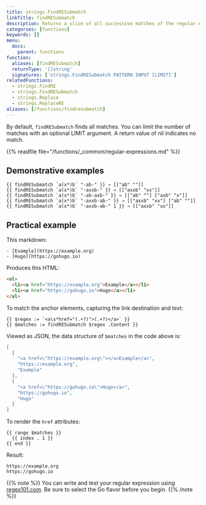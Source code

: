 ```yaml
---
title: strings.FindRESubmatch
linkTitle: findRESubmatch
description: Returns a slice of all successive matches of the regular expression. Each element is a slice of strings holding the text of the leftmost match of the regular expression and the matches, if any, of its subexpressions.
categories: [functions]
keywords: []
menu:
  docs:
    parent: functions
function:
  aliases: [findRESubmatch]
  returnType: '[]string'
  signatures: ['strings.FindRESubmatch PATTERN INPUT [LIMIT]']
relatedFunctions:
  - strings.FindRE
  - strings.FindRESubmatch
  - strings.Replace
  - strings.ReplaceRE
aliases: [/functions/findresubmatch]
---
```


By default, `findRESubmatch` finds all matches. You can limit the number of matches with an optional LIMIT argument. A return value of nil indicates no match.

{{% readfile file="/functions/_common/regular-expressions.md" %}}

## Demonstrative examples

```go-html-template
{{ findRESubmatch `a(x*)b` "-ab-" }} → [["ab" ""]]
{{ findRESubmatch `a(x*)b` "-axxb-" }} → [["axxb" "xx"]]
{{ findRESubmatch `a(x*)b` "-ab-axb-" }} → [["ab" ""] ["axb" "x"]]
{{ findRESubmatch `a(x*)b` "-axxb-ab-" }} → [["axxb" "xx"] ["ab" ""]]
{{ findRESubmatch `a(x*)b` "-axxb-ab-" 1 }} → [["axxb" "xx"]]
```

## Practical example

This markdown:

```text
- [Example](https://example.org)
- [Hugo](https://gohugo.io)
```

Produces this HTML:

```html
<ul>
  <li><a href="https://example.org">Example</a></li>
  <li><a href="https://gohugo.io">Hugo</a></li>
</ul>
```

To match the anchor elements, capturing the link destination and text:

```go-html-template
{{ $regex := `<a\s*href="(.+?)">(.+?)</a>` }}
{{ $matches := findRESubmatch $regex .Content }}
```

Viewed as JSON, the data structure of `$matches` in the code above is:

```json
[
  [
    "<a href=\"https://example.org\"></a>Example</a>",
    "https://example.org",
    "Example"
  ],
  [
    "<a href=\"https://gohugo.io\">Hugo</a>",
    "https://gohugo.io",
    "Hugo"
  ]
]
```

To render the `href` attributes:

```go-html-template
{{ range $matches }}
  {{ index . 1 }}
{{ end }}
```

Result:

```text
https://example.org
https://gohugo.io
```

{{% note %}}
You can write and test your regular expression using [regex101.com](https://regex101.com/). Be sure to select the Go flavor before you begin.
{{% /note %}}
